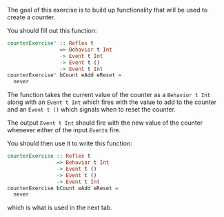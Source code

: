 The goal of this exercise is to build up functionality that will be used to create a counter.

You should fill out this function:

```haskell
counterExercise' :: Reflex t
                 => Behavior t Int
                 -> Event t Int
                 -> Event t ()
                 -> Event t Int
counterExercise' bCount eAdd eReset =
  never
```

The function takes the current value of the counter as a `Behavior t Int` along with an `Event t Int` which fires with the value to add to the counter and an `Event t ()` which signals when to reset the counter.

The output `Event t Int` should fire with the new value of the counter whenever either of the input `Event`s fire.

You should then use it to write this function:
```haskell
counterExercise :: Reflex t
                => Behavior t Int
                -> Event t ()
                -> Event t ()
                -> Event t Int
counterExercise bCount eAdd eReset =
  never
```
which is what is used in the next tab.

